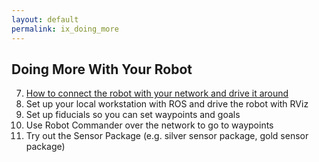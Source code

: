 ```yaml
---
layout: default
permalink: ix_doing_more
---
```

##	Doing More With Your Robot
7.	[How to connect the robot with your network and drive it around](connect_network)
8.	Set up your local workstation with ROS and drive the robot with RViz
9.	Set up fiducials so you can set waypoints and goals
10. Use Robot Commander over the network to go to waypoints
11.	Try out the Sensor Package (e.g. silver sensor package, gold sensor package)

